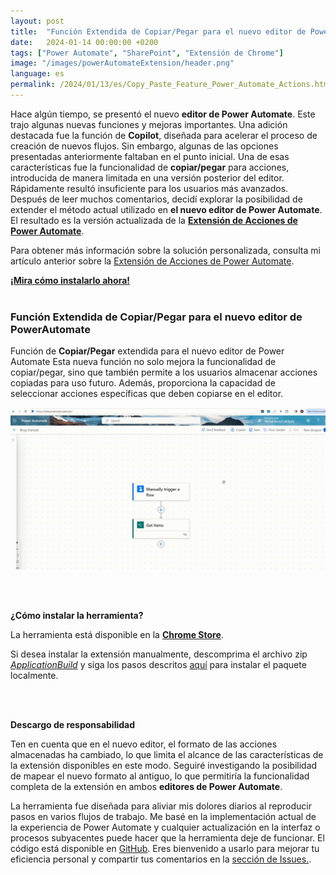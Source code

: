 ```yaml
---
layout: post
title:  "Función Extendida de Copiar/Pegar para el nuevo editor de PowerAutomate"
date:   2024-01-14 00:00:00 +0200
tags: ["Power Automate", "SharePoint", "Extensión de Chrome"]
image: "/images/powerAutomateExtension/header.png"
language: es
permalink: /2024/01/13/es/Copy_Paste_Feature_Power_Automate_Actions.html
---
```


Hace algún tiempo, se presentó el nuevo **editor de Power Automate**. Este trajo algunas nuevas funciones y mejoras importantes. Una adición destacada fue la función de **Copilot**, diseñada para acelerar el proceso de creación de nuevos flujos. Sin embargo, algunas de las opciones presentadas anteriormente faltaban en el punto inicial. Una de esas características fue la funcionalidad de **copiar/pegar** para acciones, introducida de manera limitada en una versión posterior del editor. Rápidamente resultó insuficiente para los usuarios más avanzados. Después de leer muchos comentarios, decidí explorar la posibilidad de extender el método actual utilizado en **el nuevo editor de Power Automate**. El resultado es la versión actualizada de la **[Extensión de Acciones de Power Automate](https://chrome.google.com/webstore/detail/power-automate-actions-ha/eoeddkppcaagdeafjfiopeldffkhjodl?hl=pl&authuser=0)**.

Para obtener más información sobre la solución personalizada, consulta mi artículo anterior sobre la [Extensión de Acciones de Power Automate](https://michalkornet.com/2023/05/23/Power-Automate-Actions-Chrome-Extension.html).

[**¡Mira cómo instalarlo ahora!**](#how-to-install-the-tool) 
<br />
<br />

### **Función Extendida de Copiar/Pegar para el nuevo editor de PowerAutomate**
Función de **Copiar/Pegar** extendida para el nuevo editor de Power Automate Esta nueva función no solo mejora la funcionalidad de copiar/pegar, sino que también permite a los usuarios almacenar acciones copiadas para uso futuro. Además, proporciona la capacidad de seleccionar acciones específicas que deben copiarse en el editor.

![Copiar Pegar en el nuevo editor](/images/copyPastePowerAutomateExtension/CopyPasteExample.gif)

<br />
<br />

<strong id="how-to-install-the-tool">¿Cómo instalar la herramienta?</strong>

La herramienta está disponible en la **[Chrome Store](https://chrome.google.com/webstore/detail/power-automate-actions-ha/eoeddkppcaagdeafjfiopeldffkhjodl?hl=pl&authuser=0)**.

Si desea instalar la extensión manualmente, descomprima el archivo zip *[ApplicationBuild](https://github.com/mkm17/powerautomate-actions-extension/blob/main/ApplicationBuild.zip)* y siga los pasos descritos [aquí](https://support.google.com/chrome/a/answer/2714278?hl=en) para instalar el paquete localmente. 

<br />
<br />

**Descargo de responsabilidad**

Ten en cuenta que en el nuevo editor, el formato de las acciones almacenadas ha cambiado, lo que limita el alcance de las características de la extensión disponibles en este modo. Seguiré investigando la posibilidad de mapear el nuevo formato al antiguo, lo que permitiría la funcionalidad completa de la extensión en ambos  **editores de Power Automate**.

La herramienta fue diseñada para aliviar mis dolores diarios al reproducir pasos en varios flujos de trabajo. Me basé en la implementación actual de la experiencia de Power Automate y cualquier actualización en la interfaz o procesos subyacentes puede hacer que la herramienta deje de funcionar. El código está disponible en [GitHub](https://github.com/mkm17/powerautomate-actions-extension/tree/main). Eres bienvenido a usarlo para mejorar tu eficiencia personal y compartir tus comentarios en la [sección de Issues.](https://github.com/mkm17/powerautomate-actions-extension/issues).

<br />
